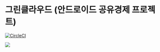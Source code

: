 # 그린클라우드 (안드로이드 공유경제 프로젝트)

[![CircleCI](https://circleci.com/gh/bentleypark/GreenCloud.svg?style=svg&circle-token=34bc81bee71a1083461cfbe6a3de74f859129110)](https://circleci.com/gh/bentleypark/GreenCloud)

<img src="https://github.com/sarang628/GreenCloud/blob/master/Document/img/greencloud_logo.png">
